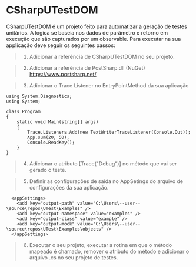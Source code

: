 # CSharpUTestDOM
CSharpUTestDOM é um projeto feito para automatizar a geração de testes unitários. A lógica se baseia nos dados de parâmetro e retorno em execução que são capturados por um observable.
Para executar na sua applicação deve seguir os seguintes passos:

> 1. Adicionar a referência de CSharpUTestDOM no seu projeto.

> 2. Adicionar a referência de PostSharp.dll (NuGet) https://www.postsharp.net/

> 3. Adicionar o Trace Listener no EntryPointMethod da sua aplicação

    using System.Diagnostics;
    using System;
    
    class Program
    {
        static void Main(string[] args)
        {
            Trace.Listeners.Add(new TextWriterTraceListener(Console.Out));
            App.sum(20, 50);
            Console.ReadKey();
        }
    }
    
> 4. Adicionar o atributo [Trace("Debug")] no método que vai ser gerado o teste.

> 5. Definir as configurações de saída no AppSetings do arquivo de configurações da sua aplicação.

      <appSettings>
        <add key="output-path" value="C:\Users\--user--\source\repos\UTest\Examples" />
        <add key="output-namespace" value="examples" />
        <add key="output-class" value="example" />
        <add key="output-mock" value="C:\Users\--user--\source\repos\UTest\Examples\objects" />
      </appSettings>
      
> 6. Executar o seu projeto, executar a rotina em que o método mapeado é chamado, remover o atributo do método e adicionar o arquivo .cs no seu projeto de testes.
